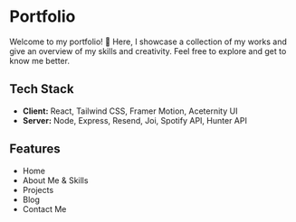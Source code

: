 # Portfolio

Welcome to my portfolio! 🚀 Here, I showcase a collection of my works and give an overview of my skills and creativity. Feel free to explore and get to know me better.

## Tech Stack

- **Client:** React, Tailwind CSS, Framer Motion, Aceternity UI
- **Server:** Node, Express, Resend, Joi, Spotify API, Hunter API

## Features

- Home
- About Me & Skills
- Projects
- Blog
- Contact Me


